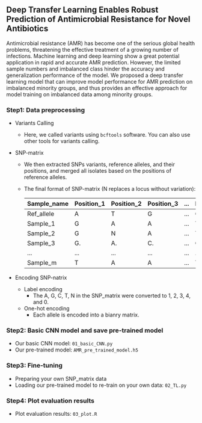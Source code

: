 ## Deep Transfer Learning Enables Robust Prediction of Antimicrobial Resistance for Novel Antibiotics

Antimicrobial resistance (AMR) has become one of the serious global health problems, threatening the effective treatment of a growing number of infections. Machine learning and deep learning show a great potential application in rapid and accurate AMR prediction. However, the limited sample numbers and imbalanced class hinder the accuracy and generalization performance of the model. We proposed a deep transfer learning model that can improve model performance for AMR prediction on imbalanced minority groups, and thus provides an effective approach for model training on imbalanced data among minority groups. 

### Step1: Data preprocessing

- Variants Calling

  - Here, we called variants using `bcftools` software. You can also use other tools for variants calling.

- SNP-matrix 

  - We then extracted SNPs variants, reference alleles, and their positions, and merged all isolates based on the positions of reference alleles.

  - The final format of SNP-matrix (N replaces a locus without variation):

    | Sample_name | Position_1 | Position_2 | Position_3 | ...  | Position_n |
    | ----------- | ---------- | ---------- | ---------- | ---- | ---------- |
    | Ref_allele  | A          | T          | G          | ...  | C          |
    | Sample_1    | G          | A          | A          | ...  | T          |
    | Sample_2    | G          | N          | A          | ...  | T          |
    | Sample_3    | G.         | A.         | C.         | ...  | G          |
    | ...         | ...        | ...        | ...        | ...  | ...        |
    | Sample_m    | T          | A          | A          | ...  | T          |

- Encoding SNP-natrix

  - Label encoding
    - The A, G, C, T, N in the SNP_matrix were converted to 1, 2, 3, 4, and 0.
  - One-hot encoding
    - Each allele is encoded into a bianry matrix.

### Step2: Basic CNN model and save pre-trained model

- Our basic CNN model: `01_basic_CNN.py`
- Our pre-trained model: `AMR_pre_trained_model.h5`

### Step3: Fine-tuning

- Preparing your own SNP_matrix data
- Loading our pre-trained model to re-train on your own data: `02_TL.py`

### Step4: Plot evaluation results

- Plot evaluation results: `03_plot.R`



